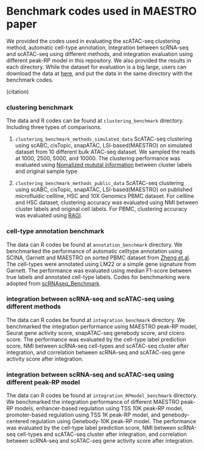 # Benchmark codes used in MAESTRO paper
We provided the codes used in evaluating the scATAC-seq clustering method, automatic cell-type annotation, integration between scRNA-seq and scATAC-seq using different methods, and integration evaluation using different peak-RP model in this repository. We also provided the results in each directory. While the dataset for evaluation is a big large, users can download the data at [here](), and put the data in the same directory with the benchmark codes.

(citation)

### clustering benchmark
The data and R codes can be found at ```clustering_benchmark``` directory. Including three types of comparisons.
1) ```clustering_benchmark_methods_simulated_data```
ScATAC-seq clustering using scABC, cisTopic, snapATAC, LSI-based(MAESTRO) on simulated dataset from 10 different bulk ATAC-seq dataset. We sampled the reads at 1000, 2500, 5000, and 10000. The clustering performance was evaluated using [Nomalized mututal information](https://nlp.stanford.edu/IR-book/html/htmledition/evaluation-of-clustering-1.html) between cluster labels and original sample type 

2) ```clustering_benchmark_methods_public_data``` 
ScATAC-seq clustering using scABC, cisTopic, snapATAC, LSI-based(MAESTRO) on published microfluidic cellline, HSC and 10X Genomics PBMC dataset. For cellline and HSC dataset, clustering accuracy was evaluated using NMI between cluster labels and original cell labels. For PBMC, clustering accuracy was evaluated using [RAGI](https://genomebiology.biomedcentral.com/articles/10.1186/s13059-019-1854-5).

### cell-type annotation benchmark
The data can R codes be found at ```annotation_benchmark``` directory.
We benchmarked the performance of automatic celltype annotation using SCINA, Garnett and MAESTRO on sorted PBMC dataset from [Zheng et,al](https://www.nature.com/articles/ncomms14049). The cell-types were annotated using LM22 or a simple gene signature from Garnett. The performance was evaluated using median F1-score between true labels and annotated cell-type labels. Codes for benchmarking were adopted from [scRNAseq_Benchmark](https://github.com/tabdelaal/scRNAseq_Benchmark).

### integration between scRNA-seq and scATAC-seq using different methods
The data can R codes be found at ```integration_benchmark``` directory.
We benchmarked the integration performance using MAESTRO peak-RP model, Seurat gene activity score, snapATAC-seq genebody score, and cicero score. The performance was evaluated by the cell-type label prediction score, NMI between scRNA-seq cell-types and scATAC-seq cluster after integration, and correlation between scRNA-seq and scATAC-seq gene activity score after integration.

### integration between scRNA-seq and scATAC-seq using different peak-RP model
The data can R codes be found at ```integration_RPmodel_benchmark``` directory.
We benchmarked the integration performance of different MAESTRO peak-RP models, enhancer-based regulation using TSS 10K peak-RP model, promoter-based regulation using TSS 1K peak-RP model, and genebody-centered regulation using Genebody-10K peak-RP model. The performance was evaluated by the cell-type label prediction score, NMI between scRNA-seq cell-types and scATAC-seq cluster after integration, and correlation between scRNA-seq and scATAC-seq gene activity score after integration.